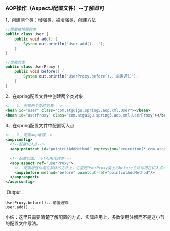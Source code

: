 ### AOP操作（AspectJ配置文件）--了解即可

1、创建两个类：增强类，被增强类，创建方法

```java
//需要被增强的类
public class User {
    public void add() {
        System.out.println("User.add()...");
    }
}

//增强的类
public class UserProxy {
    public void before() {
        System.out.println("UserProxy.before()...前置通知");
    }
}
```



2、在spring配置文件中创建两个类对象

```xml
<!-- 1. 创建两个类的对象 -->
<bean id="user" class="com.atguigu.spring5.aop.xml.User"></bean>
<bean id="userProxy" class="com.atguigu.spring5.aop.xml.UserProxy"></bean>
```



3、在spring配置文件中配置切入点

```xml
<!-- 2. 配置aop增强-->
<aop:config>
  <!--配置切入点-->
  <aop:pointcut id="pointcutAddMethod" expression="execution(* com.atguigu.spring5.aop.xml.User.add(..))"/>

  <!--配置切面: ref引用代理类-->
  <aop:aspect ref="userProxy">
    <!--配置增强作用在具体的方法上，这里是UserProxy类上的before方法作用在切入点add()方法上-->
    <aop:before method="before" pointcut-ref="pointcutAddMethod"/>
  </aop:aspect>
</aop:config>
```

​	Output：

```plain/text
UserProxy.before()...前置通知
User.add()...
```

小结：这里只需要清楚了解配置的方式，实际应用上，多数使用注解而不是这小节的配置文件写法。

